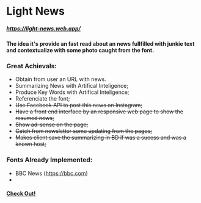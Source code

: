 # Light News
##### https://light-news.web.app/
#### The idea it's provide an fast read about an news fullfilled with junkie text and contextualize with some photo caught from the font.
 
 
### Great Achievals:
-  Obtain from user an URL with news.
-  Summarizing News with Artifical Inteligence;
-  Produce Key Words with Artifical Inteligence;
-  Referenciate the font;
-  <del> Use Facebook API to post this news on Instagram;<del> 
-  <del> Have a front end interface by an responsive web page to show the resumed news;<del>  
-  <del> Show ad-sense on the page;<del>  
-  <del> Catch from newsletter some updating from the pages;<del>  
-  <del> Makes client save the summarizing in BD if was a sucess and was a known host;<del>  

 



### Fonts Already Implemented:
- BBC News (https://bbc.com)
- 


#### [Check Out!](https://light-news.web.app/) 

